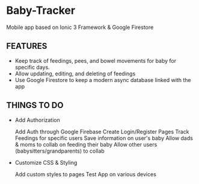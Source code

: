 Baby-Tracker
================
Mobile app based on Ionic 3 Framework &amp; Google Firestore

## FEATURES
* Keep track of feedings, pees, and bowel movements for baby for specific days.
* Allow updating, editing, and deleting of feedings
* Use Google Firestore to keep a modern async database linked with the app

## THINGS TO DO
+ Add Authorization

   Add Auth through Google Firebase
   Create Login/Register Pages
   Track Feedings for specific users
   Save information on user's baby
   Allow dads & moms to collab on feeding their baby
   Allow other users (babysitters/grandparents) to collab
   
+ Customize CSS & Styling
  
  Add custom styles to pages
  Test App on various devices

